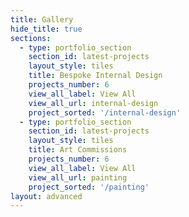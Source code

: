 ```yaml
---
title: Gallery
hide_title: true
sections:
  - type: portfolio_section
    section_id: latest-projects
    layout_style: tiles
    title: Bespoke Internal Design
    projects_number: 6
    view_all_label: View All
    view_all_url: internal-design
    project_sorted: '/internal-design'
  - type: portfolio_section
    section_id: latest-projects
    layout_style: tiles
    title: Art Commissions
    projects_number: 6
    view_all_label: View All
    view_all_url: painting
    project_sorted: '/painting'
layout: advanced
---
```

